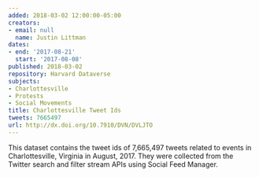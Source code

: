 ```yaml
---
added: 2018-03-02 12:00:00-05:00
creators:
- email: null
  name: Justin Littman
dates:
- end: '2017-08-21'
  start: '2017-08-08'
published: 2018-03-02
repository: Harvard Dataverse
subjects:
- Charlottesville
- Protests
- Social Movements
title: Charlottesville Tweet Ids
tweets: 7665497
url: http://dx.doi.org/10.7910/DVN/DVLJTO
---
```


This dataset contains the tweet ids of 7,665,497 tweets related to events in Charlottesville, Virginia in August, 2017. They were collected from the Twitter search and filter stream APIs using Social Feed Manager.
